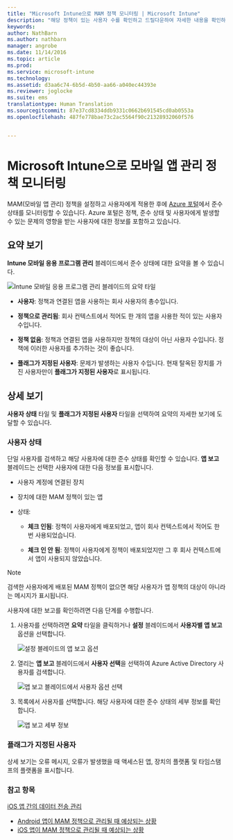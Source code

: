```yaml
---
title: "Microsoft Intune으로 MAM 정책 모니터링 | Microsoft Intune"
description: "해당 정책이 있는 사용자 수를 확인하고 드릴다운하여 자세한 내용을 확인하세요."
keywords: 
author: NathBarn
ms.author: nathbarn
manager: angrobe
ms.date: 11/14/2016
ms.topic: article
ms.prod: 
ms.service: microsoft-intune
ms.technology: 
ms.assetid: d3aa6c74-6b5d-4b50-aa66-a040ec44393e
ms.reviewer: joglocke
ms.suite: ems
translationtype: Human Translation
ms.sourcegitcommit: 87e37cd8334ddb9331c0662b691545cd0ab0553a
ms.openlocfilehash: 487fe778bae73c2ac5564f90c21328932060f576


---
```


# <a name="monitor-mobile-app-management-policies-with-microsoft-intune"></a>Microsoft Intune으로 모바일 앱 관리 정책 모니터링
MAM(모바일 앱 관리) 정책을 설정하고 사용자에게 적용한 후에 [Azure 포털](https://portal.azure.com)에서 준수 상태를 모니터링할 수 있습니다. Azure 포털은 정책, 준수 상태 및 사용자에게 발생할 수 있는 문제의 영향을 받는 사용자에 대한 정보를 포함하고 있습니다.
## <a name="summary-view"></a>요약 보기
**Intune 모바일 응용 프로그램 관리** 블레이드에서 준수 상태에 대한 요약을 볼 수 있습니다.


![Intune 모바일 응용 프로그램 관리 블레이드의 요약 타일](../media/mam-azure-portal-user-status-summary.png)

-   **사용자**: 정책과 연결된 앱을 사용하는 회사 사용자의 총수입니다.

-   **정책으로 관리됨**: 회사 컨텍스트에서 적어도 한 개의 앱을 사용한 적이 있는 사용자 수입니다.

-   **정책 없음**: 정책과 연결된 앱을 사용하지만 정책의 대상이 아닌 사용자 수입니다. 정책에 이러한 사용자를 추가하는 것이 좋습니다.

- **플래그가 지정된 사용자**: 문제가 발생하는 사용자 수입니다. 현재 탈옥된 장치를 가진 사용자만이 **플래그가 지정된 사용자**로 표시됩니다.


## <a name="detailed-view"></a>상세 보기
**사용자 상태** 타일 및 **플래그가 지정된 사용자** 타일을 선택하여 요약의 자세한 보기에 도달할 수 있습니다.

### <a name="user-status"></a>사용자 상태
단일 사용자를 검색하고 해당 사용자에 대한 준수 상태를 확인할 수 있습니다. **앱 보고** 블레이드는 선택한 사용자에 대한 다음 정보를 표시합니다.
- 사용자 계정에 연결된 장치

- 장치에 대한 MAM 정책이 있는 앱

- 상태:

  - **체크 인됨**: 정책이 사용자에게 배포되었고, 앱이 회사 컨텍스트에서 적어도 한 번 사용되었습니다.

  - **체크 인 안 됨**: 정책이 사용자에게 정책이 배포되었지만 그 후 회사 컨텍스트에서 앱이 사용되지 않았습니다.

>[!NOTE]
> 검색한 사용자에게 배포된 MAM 정책이 없으면 해당 사용자가 앱 정책의 대상이 아니라는 메시지가 표시됩니다.

사용자에 대한 보고를 확인하려면 다음 단계를 수행합니다.

1.  사용자를 선택하려면 **요약** 타일을 클릭하거나 **설정** 블레이드에서 **사용자별 앱 보고** 옵션을 선택합니다.

    ![설정 블레이드의 앱 보고 옵션](../media/mam-azure-portal-app-reporting-by-user-settings-blade.png)

2. 열리는 **앱 보고** 블레이드에서 **사용자 선택**을 선택하여 Azure Active Directory 사용자를 검색합니다.

    ![앱 보고 블레이드에서 사용자 옵션 선택](../media/mam-azure-portal-app-reporting-select-user.png)

3. 목록에서 사용자를 선택합니다. 해당 사용자에 대한 준수 상태의 세부 정보를 확인합니다.

    ![앱 보고 세부 정보](../media/mam-azure-portal-app-reporting-by-user.png)

### <a name="flagged-users"></a>플래그가 지정된 사용자
상세 보기는 오류 메시지, 오류가 발생했을 때 액세스된 앱, 장치의 플랫폼 및 타임스탬프의 플랫폼을 표시합니다.  

### <a name="see-also"></a>참고 항목
[iOS 앱 간의 데이터 전송 관리](manage-data-transfer-between-ios-apps-with-microsoft-intune.md)

* [Android 앱이 MAM 정책으로 관리될 때 예상되는 상황](user-experience-for-mam-enabled-android-apps-with-microsoft-intune.md)
* [iOS 앱이 MAM 정책으로 관리될 때 예상되는 상황](user-experience-for-mam-enabled-ios-apps-with-microsoft-intune.md)



<!--HONumber=Dec16_HO2-->


